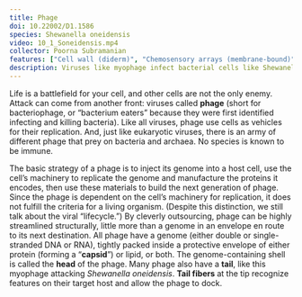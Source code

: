 ```yaml
---
title: Phage
doi: 10.22002/D1.1586
species: Shewanella oneidensis
video: 10_1_Soneidensis.mp4
collector: Poorna Subramanian
features: ["Cell wall (diderm)", "Chemosensory arrays (membrane-bound)", "Flagella (external, unsheathed)", "Membrane (inner)", "Membrane (outer)", "Phage capsids", "Phage tail fibers", "Phage tails", "Pili (Type IV)", "Ribosomes", "Vesicles (cytoplasmic)"]
description: Viruses like myophage infect bacterial cells like Shewanella oneidensis. They recognize and dock onto cells using their tail fibers
---
```


Life is a battlefield for your cell, and other cells are not the only enemy. Attack can come from another front: viruses called **phage** (short for bacteriophage, or “bacterium eaters” because they were first identified infecting and killing bacteria). Like all viruses, phage use cells as vehicles for their replication. And, just like eukaryotic viruses, there is an army of different phage that prey on bacteria and archaea. No species is known to be immune.

The basic strategy of a phage is to inject its genome into a host cell, use the cell’s machinery to replicate the genome and manufacture the proteins it encodes, then use these materials to build the next generation of phage. Since the phage is dependent on the cell’s machinery for replication, it does not fulfill the criteria for a living organism. (Despite this distinction, we still talk about the viral “lifecycle.”) By cleverly outsourcing, phage can be highly streamlined structurally, little more than a genome in an envelope en route to its next destination. All phage have a genome (either double or single-stranded DNA or RNA), tightly packed inside a protective envelope of either protein (forming a “**capsid**”) or lipid, or both. The genome-containing shell is called the **head** of the phage. Many phage also have a **tail**, like this myophage attacking *Shewanella oneidensis*. **Tail fibers** at the tip recognize features on their target host and allow the phage to dock.

